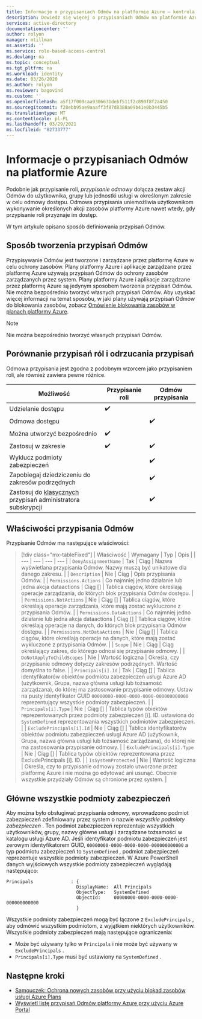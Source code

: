 ```yaml
---
title: Informacje o przypisaniach Odmów na platformie Azure — kontrola RBAC platformy Azure
description: Dowiedz się więcej o przypisaniach Odmów na platformie Azure w kontroli dostępu opartej na rolach (Azure RBAC).
services: active-directory
documentationcenter: ''
author: rolyon
manager: mtillman
ms.assetid: ''
ms.service: role-based-access-control
ms.devlang: na
ms.topic: conceptual
ms.tgt_pltfrm: na
ms.workload: identity
ms.date: 03/26/2020
ms.author: rolyon
ms.reviewer: bagovind
ms.custom: ''
ms.openlocfilehash: a5f17f009caa9306631debf511f2c890f8f2a450
ms.sourcegitcommit: f28ebb95ae9aaaff3f87d8388a09b41e0b3445b5
ms.translationtype: MT
ms.contentlocale: pl-PL
ms.lasthandoff: 03/29/2021
ms.locfileid: "82733777"
---
```

# <a name="understand-azure-deny-assignments"></a>Informacje o przypisaniach Odmów na platformie Azure

Podobnie jak przypisanie roli, *przypisanie odmowy* dołącza zestaw akcji Odmów do użytkownika, grupy lub jednostki usługi w określonym zakresie w celu odmowy dostępu. Odmowa przypisania uniemożliwia użytkownikom wykonywanie określonych akcji zasobów platformy Azure nawet wtedy, gdy przypisanie roli przyznaje im dostęp.

W tym artykule opisano sposób definiowania przypisań Odmów.

## <a name="how-deny-assignments-are-created"></a>Sposób tworzenia przypisań Odmów

Przypisywanie Odmów jest tworzone i zarządzane przez platformę Azure w celu ochrony zasobów. Plany platformy Azure i aplikacje zarządzane przez platformę Azure używają przypisań Odmów do ochrony zasobów zarządzanych przez system. Plany platformy Azure i aplikacje zarządzane przez platformę Azure są jedynym sposobem tworzenia przypisań Odmów. Nie można bezpośrednio tworzyć własnych przypisań Odmów. Aby uzyskać więcej informacji na temat sposobu, w jaki plany używają przypisań Odmów do blokowania zasobów, zobacz [Omówienie blokowania zasobów w planach platformy Azure](../governance/blueprints/concepts/resource-locking.md).

> [!NOTE]
> Nie można bezpośrednio tworzyć własnych przypisań Odmów.

## <a name="compare-role-assignments-and-deny-assignments"></a>Porównanie przypisań ról i odrzucania przypisań

Odmowa przypisania jest zgodna z podobnym wzorcem jako przypisaniem roli, ale również zawiera pewne różnice.

| Możliwość | Przypisanie roli | Odmów przypisania |
| --- | --- | --- |
| Udzielanie dostępu | :heavy_check_mark: |  |
| Odmowa dostępu |  | :heavy_check_mark: |
| Można utworzyć bezpośrednio | :heavy_check_mark: |  |
| Zastosuj w zakresie | :heavy_check_mark: | :heavy_check_mark: |
| Wyklucz podmioty zabezpieczeń |  | :heavy_check_mark: |
| Zapobiegaj dziedziczeniu do zakresów podrzędnych |  | :heavy_check_mark: |
| Zastosuj do [klasycznych](rbac-and-directory-admin-roles.md) przypisań administratora subskrypcji |  | :heavy_check_mark: |

## <a name="deny-assignment-properties"></a>Właściwości przypisania Odmów

 Przypisanie Odmów ma następujące właściwości:

> [!div class="mx-tableFixed"]
> | Właściwość | Wymagany | Typ | Opis |
> | --- | --- | --- | --- |
> | `DenyAssignmentName` | Tak | Ciąg | Nazwa wyświetlana przypisania Odmów. Nazwy muszą być unikatowe dla danego zakresu. |
> | `Description` | Nie | Ciąg | Opis przypisania Odmów. |
> | `Permissions.Actions` | Co najmniej jedno działanie lub jedna akcja dataactions | Ciąg [] | Tablica ciągów, które określają operacje zarządzania, do których blok przypisania Odmów dostępu. |
> | `Permissions.NotActions` | Nie | Ciąg [] | Tablica ciągów, które określają operacje zarządzania, które mają zostać wykluczone z przypisania Odmów. |
> | `Permissions.DataActions` | Co najmniej jedno działanie lub jedna akcja dataactions | Ciąg [] | Tablica ciągów, które określają operacje na danych, do których blok przypisania Odmów dostępu. |
> | `Permissions.NotDataActions` | Nie | Ciąg [] | Tablica ciągów, które określają operacje na danych, które mają zostać wykluczone z przypisania Odmów. |
> | `Scope` | Nie | Ciąg | Ciąg określający zakres, do którego odnosi się przypisanie odmowy. |
> | `DoNotApplyToChildScopes` | Nie | Wartość logiczna | Określa, czy przypisanie odmowy dotyczy zakresów podrzędnych. Wartość domyślna to false. |
> | `Principals[i].Id` | Tak | Ciąg [] | Tablica identyfikatorów obiektów podmiotu zabezpieczeń usługi Azure AD (użytkownik, Grupa, nazwa główna usługi lub tożsamość zarządzana), do której ma zastosowanie przypisanie odmowy. Ustaw na pusty identyfikator GUID `00000000-0000-0000-0000-000000000000` reprezentujący wszystkie podmioty zabezpieczeń. |
> | `Principals[i].Type` | Nie | Ciąg [] | Tablica typów obiektów reprezentowanych przez podmioty zabezpieczeń [i]. ID. ustawiona do `SystemDefined` reprezentowania wszystkich podmiotów zabezpieczeń. |
> | `ExcludePrincipals[i].Id` | Nie | Ciąg [] | Tablica identyfikatorów obiektów podmiotu zabezpieczeń usługi Azure AD (użytkownik, Grupa, nazwa główna usługi lub tożsamość zarządzana), do której nie ma zastosowania przypisanie odmowy. |
> | `ExcludePrincipals[i].Type` | Nie | Ciąg [] | Tablica typów obiektów reprezentowana przez ExcludePrincipals [i]. ID. |
> | `IsSystemProtected` | Nie | Wartość logiczna | Określa, czy to przypisanie odmowy zostało utworzone przez platformę Azure i nie można go edytować ani usunąć. Obecnie wszystkie przydziały Odmów są chronione przez system. |

## <a name="the-all-principals-principal"></a>Główne wszystkie podmioty zabezpieczeń

Aby można było obsługiwać przypisania odmowy, wprowadzono podmiot zabezpieczeń zdefiniowany przez system o nazwie *wszystkie podmioty zabezpieczeń* . Ten podmiot zabezpieczeń reprezentuje wszystkich użytkowników, grupy, nazwy główne usługi i zarządzane tożsamości w katalogu usługi Azure AD. Jeśli identyfikator podmiotu zabezpieczeń jest zerowym identyfikatorem GUID, `00000000-0000-0000-0000-000000000000` a typ podmiotu zabezpieczeń to `SystemDefined` , podmiot zabezpieczeń reprezentuje wszystkie podmioty zabezpieczeń. W Azure PowerShell danych wyjściowych wszystkie podmioty zabezpieczeń wyglądają następująco:

```azurepowershell
Principals              : {
                          DisplayName:  All Principals
                          ObjectType:   SystemDefined
                          ObjectId:     00000000-0000-0000-0000-000000000000
                          }
```

Wszystkie podmioty zabezpieczeń mogą być łączone z `ExcludePrincipals` , aby odmówić wszystkim podmiotom, z wyjątkiem niektórych użytkowników. Wszystkie podmioty zabezpieczeń mają następujące ograniczenia:

- Może być używany tylko w `Principals` i nie może być używany w `ExcludePrincipals` .
- `Principals[i].Type` musi być ustawiony na `SystemDefined` .

## <a name="next-steps"></a>Następne kroki

* [Samouczek: Ochrona nowych zasobów przy użyciu blokad zasobów usługi Azure Plans](../governance/blueprints/tutorials/protect-new-resources.md)
* [Wyświetl listę przypisań Odmów platformy Azure przy użyciu Azure Portal](deny-assignments-portal.md)
